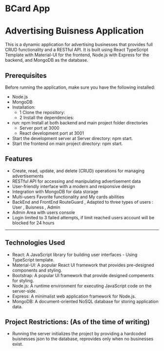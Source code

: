 # BCard App

# Advertising Buisness Application

This is a dynamic application for advertising businesses that provides full CRUD functionality and a RESTful API. It is built using React TypeScript Template with Material-UI for the frontend, Node.js with Express for the backend, and MongoDB as the database.

## Prerequisites

Before running the application, make sure you have the following installed:

- Node.js
- MongoDB
- Installation:
  - 1 Clone the repository:
  - 2 Install the dependencies:
- run: npm Install at both backend and main project folder directories
  - Server port at 3000
  - React development port at 3001
- Start the development server at Server directory: npm start.
- Start the frontend on main project directory: npm start.


## Features

- Create, read, update, and delete (CRUD) operations for managing advertisements
- RESTful API for accessing and manipulating advertisement data
- User-friendly interface with a modern and responsive design
- Integration with MongoDB for data storage
- Multi-users Favorite functionality and My cards abilities
- BackEnd and FrontEnd RouteGuard , Adapted to three types of users : User , Buisness , Admin
- Admin Area with users console
- Login limited to 3 failed attempts, if limit reached users account will be blocked for 24 hours

---

## Technologies Used

- React: A JavaScript library for building user interfaces - Using TypeScript template.
- Material-UI: A popular React UI framework that provides pre-designed components and styling.
- Bootstrap: A popular UI framework that provide designed compenents for styling.
- Node.js: A runtime environment for executing JavaScript code on the server-side.
- Express: A minimalist web application framework for Node.js.
- MongoDB: A document-oriented NoSQL database for storing application data.

## Project Restrictions: (As of the time of writing)

- Running the server initializes the project by providing a hardcoded buisnesses json to the database, reprovides only when no businesses exist.

